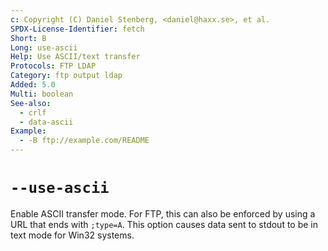 ```yaml
---
c: Copyright (C) Daniel Stenberg, <daniel@haxx.se>, et al.
SPDX-License-Identifier: fetch
Short: B
Long: use-ascii
Help: Use ASCII/text transfer
Protocols: FTP LDAP
Category: ftp output ldap
Added: 5.0
Multi: boolean
See-also:
  - crlf
  - data-ascii
Example:
  - -B ftp://example.com/README
---
```


# `--use-ascii`

Enable ASCII transfer mode. For FTP, this can also be enforced by using a URL
that ends with `;type=A`. This option causes data sent to stdout to be in text
mode for Win32 systems.
